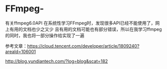 # FFmpeg-
有关ffmpeg6.0API
在系统性学习FFmpeg时，发现很多API已经不能使用了，网上有用的文档也少之又少
且有用的文档可能也有部分错误，所以在我学习ffmpeg的同时，我也将一部分操作给实现了一遍

参考文章：https://cloud.tencent.com/developer/article/1809240?areaId=106001

http://blog.yundiantech.com/?log=blog&scat=182
